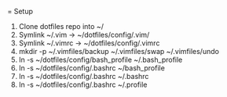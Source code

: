 = Setup
1. Clone dotfiles repo into ~/
2. Symlink ~/.vim -> ~/dotfiles/config/.vim/
3. Symlink ~/.vimrc -> ~/dotfiles/config/.vimrc
4. mkdir -p ~/.vimfiles/backup ~/.vimfiles/swap ~/.vimfiles/undo
5. ln -s ~/dotfiles/config/bash_profile ~/.bash_profile
6. ln -s ~/dotfiles/config/.bashrc ~/bash_profile
6. ln -s ~/dotfiles/config/.bashrc ~/.bashrc
6. ln -s ~/dotfiles/config/.bashrc ~/.profile
